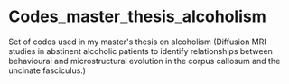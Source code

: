 # Codes_master_thesis_alcoholism
Set of codes used in my master's thesis on alcoholism (Diffusion MRI studies in abstinent alcoholic patients to identify relationships between behavioural and microstructural evolution in the corpus callosum and the uncinate fasciculus.)
